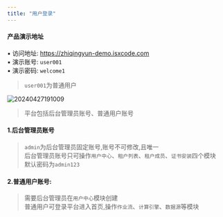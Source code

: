 ```yaml
---
title: "用户登录"
---
```


#### 产品演示地址

▪ 访问地址: https://zhiqingyun-demo.isxcode.com <br/>
▪ 演示账号: `user001` <br/> 
▪ 演示密码: `welcome1`

> `user001`为普通用户

![20240427191009](https://img.isxcode.com/picgo/20240427191009.png)

> 平台包括后台管理员账号、普通用户账号

#### 1.后台管理员账号
> `admin`为后台管理员固定账号,账号不可修改,且唯一 <br/>
> 后台管理员账号只可操作`用户中心`、`租户列表`、`租户成员`、`证书安装`四个模块 <br/>
> 默认密码为`admin123` <br/>

#### 2.普通用户账号: 
> 需要后台管理员在`用户中心`模块创建 <br/>
> 普通用户可登录平台进入首页,操作`作业流`、`计算引擎`、`数据源`等模块